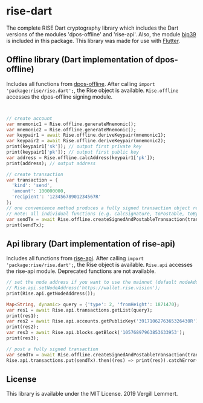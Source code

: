 # rise-dart
The complete RISE Dart cryptography library which includes the Dart versions of the modules 'dpos-offline' and 'rise-api'. Also, the module [bip39](https://pub.dartlang.org/packages/bip39) is included in this package.
This library was made for use with [Flutter](https://flutter.dev).

## Offline library (Dart implementation of dpos-offline)
Includes all functions from [dpos-offline](https://github.com/vekexasia/dpos-offline). After calling `import 'package:rise/rise.dart';`, the Rise object is available. `Rise.offline` accesses the dpos-offline signing module.
```dart


// create account
var mnemonic1 = Rise.offline.generateMnemonic();
var mnemonic2 = Rise.offline.generateMnemonic();
var keypair1 = await Rise.offline.deriveKeypair(mnemonic1);
var keypair2 = await Rise.offline.deriveKeypair(mnemonic2);
print(keypair1['sk']); // output first private key
print(keypair1['pk']); // output first public key
var address = Rise.offline.calcAddress(keypair1['pk']);
print(address); // output address

// create transaction
var transaction = {
  'kind': 'send',
  'amount': 100000000,
  'recipient': '12345678901234567R'
};
// one convenience method produces a fully signed transaction object ready to be posted to the RISE network
// note: all individual functions (e.g. calcSignature, toPostable, toBytes, getTransactionId (identifier), etc.) are still available for use
var sendTx = await Rise.offline.createSignedAndPostableTransaction(transaction: transaction, firstKeypair: keypair1, secondKeypair: keypair2);
print(sendTx);
```

## Api library (Dart implementation of rise-api)
Includes all functions from [rise-api](https://github.com/RiseVision/rise-ts). After calling `import 'package:rise/rise.dart';`, the Rise object is available. `Rise.api` accesses the rise-api module.
Deprecated functions are not available.
```dart
// set the node address if you want to use the mainnet (default nodeAddress is https://twallet.rise.vision which uses the testnet)
// Rise.api.setNodeAddress('https://wallet.rise.vision');
print(Rise.api.getNodeAddress());

Map<String, dynamic> query = {'type': 2, 'fromHeight': 1871470};
var res1 = await Rise.api.transactions.getList(query);
print(res1);
var res2 = await Rise.api.accounts.getPublicKey('3917106276365326430R');
print(res2);
var res3 = await Rise.api.blocks.getBlock('10576897963853633953');
print(res3);

// post a fully signed transaction
var sendTx = await Rise.offline.createSignedAndPostableTransaction(transaction: transaction, firstKeypair: keypair1, secondKeypair: keypair2);
Rise.api.transactions.put(sendTx).then((res) => print(res)).catchError((err) => print(err));
```

## License
This library is available under the MIT License. 2019 Vergill Lemmert.
